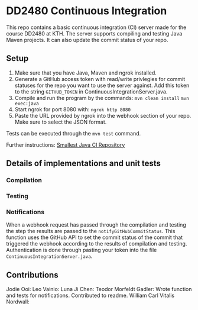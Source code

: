 # DD2480 Continuous Integration
This repo contains a basic continuous integration (CI) server made for the course DD2480 at KTH. The server supports compiling and testing Java Maven projects. It can also update the commit status of your repo.


## Setup 
1. Make sure that you have Java, Maven and ngrok installed.
2. Generate a GitHub access token with read/write privlegies for commit statuses for the repo you want to use the server against. Add this token to the string ```GITHUB_TOKEN``` in ContinuousIntegrationServer.java.  
3. Compile and run the program by the commands:
   ```mvn clean install```
   ```mvn exec:java```
4. Start ngrok for port 8080 with:
   ```ngrok http 8080```
5. Paste the URL provided by ngrok into the webhook section of your repo. Make sure to select the JSON format.

Tests can be executed through the ```mvn test``` command.

Further instructions: [Smallest Java CI Repository](https://github.com/KTH-DD2480/smallest-java-ci)


## Details of implementations and unit tests
### Compilation

### Testing

### Notifications
When a webhook request has passed through the compilation and testing the step the results are passed to the ```notifyGitHubCommitStatus```. This function uses the GitHub API to set the commit status of the commit that triggered the webhook according to the results of compilation and testing. Authentication is done through pasting your token into the file ```ContinuousIntegrationServer.java```.


## Contributions
Jodie Ooi:
Leo Vainio:
Luna Ji Chen:
Teodor Morfeldt Gadler: Wrote function and tests for notifications. Contributed to readme.
William Carl Vitalis Nordwall: